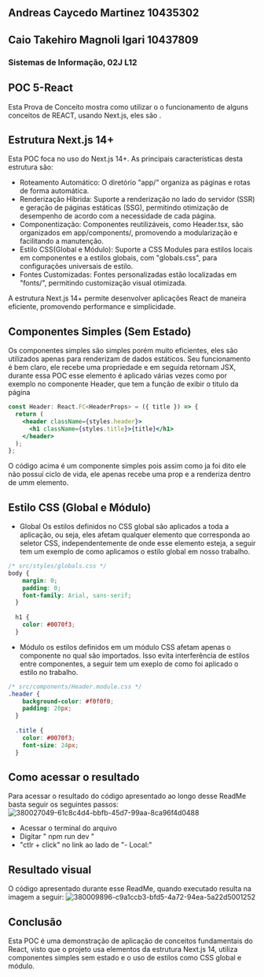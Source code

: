 ## Andreas Caycedo Martinez 10435302
## Caio Takehiro Magnoli Igari 10437809
### Sistemas de Informação, 02J L12
## POC 5-React
Esta Prova de Conceito mostra como utilizar o o funcionamento de alguns conceitos de REACT, usando Next.js, eles são .

## Estrutura Next.js 14+
Esta POC foca no uso do Next.js 14+. As principais características desta estrutura são:

- Roteamento Automático: O diretório "app/" organiza as páginas e rotas de forma automática.
- Renderização Híbrida: Suporte a renderização no lado do servidor (SSR) e geração de páginas estáticas (SSG), permitindo otimização de desempenho de acordo com a necessidade de cada página.
- Componentização: Componentes reutilizáveis, como Header.tsx, são organizados em app/components/, promovendo a modularização e facilitando a manutenção.
- Estilo CSS(Global e Módulo): Suporte a CSS Modules para estilos locais em componentes e a estilos globais, com "globals.css", para configurações universais de estilo.
- Fontes Customizadas: Fontes personalizadas estão localizadas em "fonts/", permitindo customização visual otimizada.
  
A estrutura Next.js 14+ permite desenvolver aplicações React de maneira eficiente, promovendo performance e simplicidade.

## Componentes Simples (Sem Estado)
Os componentes simples são simples porém muito eficientes, eles são utilizados apenas para renderizam de dados estáticos. Seu funcionamento é bem claro, ele recebe uma propriedade e em seguida retornam JSX, durante essa POC esse elemento é aplicado várias vezes como por exemplo no componente Header, que tem a função de exibir o titulo da página
```jsx
const Header: React.FC<HeaderProps> = ({ title }) => {
  return (
    <header className={styles.header}>
      <h1 className={styles.title}>{title}</h1>
    </header>
  );
};
```
O código acima é um componente simples pois assim como ja foi dito ele não possuí ciclo de vida, ele apenas recebe uma prop e a renderiza dentro de umm elemento.
## Estilo CSS (Global e Módulo)
- Global
Os estilos definidos no CSS global são aplicados a toda a aplicação, ou seja, eles afetam qualquer elemento que corresponda ao seletor CSS, independentemente de onde esse elemento esteja, a seguir tem um exemplo de como aplicamos o estilo global em nosso trabalho.
```css
/* src/styles/globals.css */
body {
    margin: 0;
    padding: 0;
    font-family: Arial, sans-serif;
  }
  
  h1 {
    color: #0070f3;
  }
```

- Módulo
os estilos definidos em um módulo CSS afetam apenas o componente no qual são importados. Isso evita interferência de estilos entre componentes, a seguir tem um exeplo de como foi aplicado o estilo no trabalho.
```css
/* src/components/Header.module.css */
.header {
    background-color: #f0f0f0;
    padding: 20px;
  }
  
  .title {
    color: #0070f3;
    font-size: 24px;
  }
```
## Como acessar o resultado
Para acessar o resultado do código apresentado ao longo desse ReadMe basta seguir os seguintes passos:
![380027049-61c8c4d4-bbfb-45d7-99aa-8ca96f4d0488](https://github.com/user-attachments/assets/79bf4e7f-0c66-4018-9cc8-7053f16bdeea)
- Acessar o terminal do arquivo
- Digitar " npm run dev "
- "ctlr + click" no link ao lado de "- Local:"


## Resultado visual 
O código apresentado durante esse ReadMe, quando executado resulta na imagem a seguir:
![380009896-c9a1ccb3-bfd5-4a72-94ea-5a22d5001252](https://github.com/user-attachments/assets/f6c49652-375c-40df-a873-0114086d2d1d)

## Conclusão 
Esta POC é uma demonstração de aplicação de conceitos fundamentais do React, visto que o projeto usa elementos da estrutura Next.js 14, utiliza componentes simples sem estado e o uso de estilos como CSS global e módulo.

